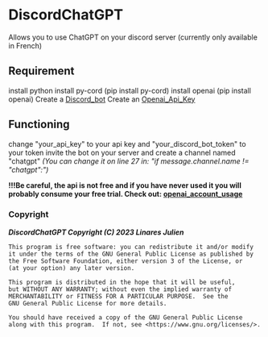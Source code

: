 # DiscordChatGPT
Allows you to use ChatGPT on your discord server (currently only available in French)


## Requirement
install python
install py-cord (pip install py-cord)
install openai (pip install openai)
Create a [Discord_bot](https://discord.com/developers/docs/getting-started)
Create an [Openai_Api_Key](https://platform.openai.com/account/api-keys)


## Functioning
change "your_api_key" to your api key and "your_discord_bot_token" to your token
invite the bot on your server and create a channel named "chatgpt" *(You can change it on line 27 in: "if message.channel.name != "chatgpt":")*

**!!!Be careful, the api is not free and if you have never used it you will probably consume your free trial. Check out: [openai_account_usage](https://platform.openai.com/account/usage)**


### Copyright
***DiscordChatGPT Copyright (C) 2023  Linares Julien***

    This program is free software: you can redistribute it and/or modify
    it under the terms of the GNU General Public License as published by
    the Free Software Foundation, either version 3 of the License, or
    (at your option) any later version.

    This program is distributed in the hope that it will be useful,
    but WITHOUT ANY WARRANTY; without even the implied warranty of
    MERCHANTABILITY or FITNESS FOR A PARTICULAR PURPOSE.  See the
    GNU General Public License for more details.

    You should have received a copy of the GNU General Public License
    along with this program.  If not, see <https://www.gnu.org/licenses/>.
